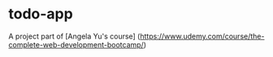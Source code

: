 # todo-app
A project part of [Angela Yu's course] (https://www.udemy.com/course/the-complete-web-development-bootcamp/)